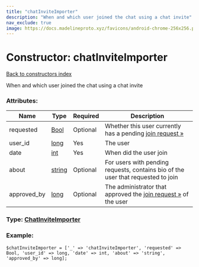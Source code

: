 ```yaml
---
title: "chatInviteImporter"
description: "When and which user joined the chat using a chat invite"
nav_exclude: true
image: https://docs.madelineproto.xyz/favicons/android-chrome-256x256.png
---
```

# Constructor: chatInviteImporter  
[Back to constructors index](/API_docs/constructors/index.html)



When and which user joined the chat using a chat invite

### Attributes:

| Name     |    Type       | Required | Description |
|----------|---------------|----------|-------------|
|requested|[Bool](/API_docs/types/Bool.html) | Optional|Whether this user currently has a pending [join request »](https://core.telegram.org/api/invites#join-requests)|
|user\_id|[long](/API_docs/types/long.html) | Yes|The user|
|date|[int](/API_docs/types/int.html) | Yes|When did the user join|
|about|[string](/API_docs/types/string.html) | Optional|For users with pending requests, contains bio of the user that requested to join|
|approved\_by|[long](/API_docs/types/long.html) | Optional|The administrator that approved the [join request »](https://core.telegram.org/api/invites#join-requests) of the user|



### Type: [ChatInviteImporter](/API_docs/types/ChatInviteImporter.html)


### Example:

```
$chatInviteImporter = ['_' => 'chatInviteImporter', 'requested' => Bool, 'user_id' => long, 'date' => int, 'about' => 'string', 'approved_by' => long];
```  
